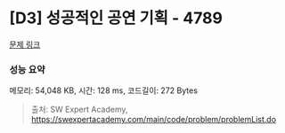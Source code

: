 # [D3] 성공적인 공연 기획 - 4789 

[문제 링크](https://swexpertacademy.com/main/code/problem/problemDetail.do?contestProbId=AWS2dSgKA8MDFAVT) 

### 성능 요약

메모리: 54,048 KB, 시간: 128 ms, 코드길이: 272 Bytes



> 출처: SW Expert Academy, https://swexpertacademy.com/main/code/problem/problemList.do